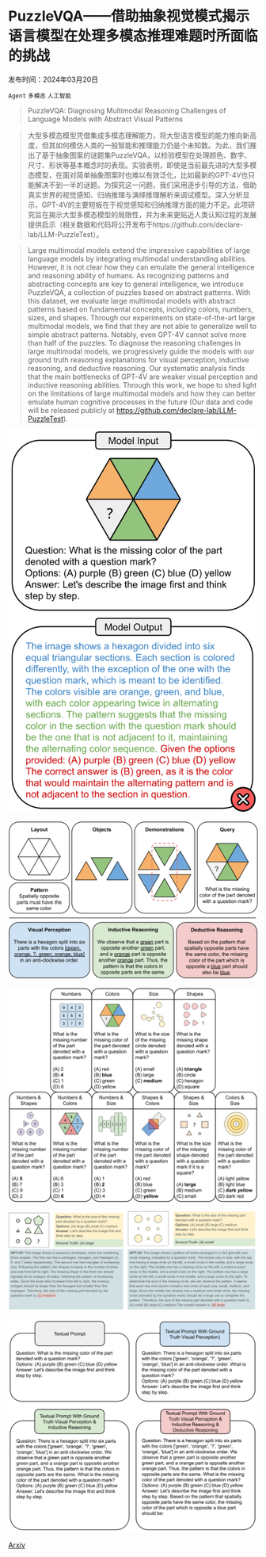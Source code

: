 # PuzzleVQA——借助抽象视觉模式揭示语言模型在处理多模态推理难题时所面临的挑战

发布时间：2024年03月20日

`Agent` `多模态` `人工智能`

> PuzzleVQA: Diagnosing Multimodal Reasoning Challenges of Language Models with Abstract Visual Patterns

> 大型多模态模型凭借集成多模态理解能力，将大型语言模型的能力推向新高度，但其如何模仿人类的一般智能和推理能力仍是个未知数。为此，我们推出了基于抽象图案的谜题集PuzzleVQA，以检验模型在处理颜色、数字、尺寸、形状等基本概念时的表现。实验表明，即使是当前最先进的大型多模态模型，在面对简单抽象图案时也难以有效泛化，比如最新的GPT-4V也只能解决不到一半的谜题。为探究这一问题，我们采用逐步引导的方法，借助真实世界的视觉感知、归纳推理与演绎推理解析来调试模型。深入分析显示，GPT-4V的主要短板在于视觉感知和归纳推理方面的能力不足。此项研究旨在揭示大型多模态模型的局限性，并为未来更贴近人类认知过程的发展提供启示（相关数据和代码将公开发布于https://github.com/declare-lab/LLM-PuzzleTest）。

> Large multimodal models extend the impressive capabilities of large language models by integrating multimodal understanding abilities. However, it is not clear how they can emulate the general intelligence and reasoning ability of humans. As recognizing patterns and abstracting concepts are key to general intelligence, we introduce PuzzleVQA, a collection of puzzles based on abstract patterns. With this dataset, we evaluate large multimodal models with abstract patterns based on fundamental concepts, including colors, numbers, sizes, and shapes. Through our experiments on state-of-the-art large multimodal models, we find that they are not able to generalize well to simple abstract patterns. Notably, even GPT-4V cannot solve more than half of the puzzles. To diagnose the reasoning challenges in large multimodal models, we progressively guide the models with our ground truth reasoning explanations for visual perception, inductive reasoning, and deductive reasoning. Our systematic analysis finds that the main bottlenecks of GPT-4V are weaker visual perception and inductive reasoning abilities. Through this work, we hope to shed light on the limitations of large multimodal models and how they can better emulate human cognitive processes in the future (Our data and code will be released publicly at https://github.com/declare-lab/LLM-PuzzleTest).

![PuzzleVQA——借助抽象视觉模式揭示语言模型在处理多模态推理难题时所面临的挑战](../../../paper_images/2403.13315/x1.png)

![PuzzleVQA——借助抽象视觉模式揭示语言模型在处理多模态推理难题时所面临的挑战](../../../paper_images/2403.13315/x2.png)

![PuzzleVQA——借助抽象视觉模式揭示语言模型在处理多模态推理难题时所面临的挑战](../../../paper_images/2403.13315/x3.png)

![PuzzleVQA——借助抽象视觉模式揭示语言模型在处理多模态推理难题时所面临的挑战](../../../paper_images/2403.13315/x4.png)

![PuzzleVQA——借助抽象视觉模式揭示语言模型在处理多模态推理难题时所面临的挑战](../../../paper_images/2403.13315/x5.png)

[Arxiv](https://arxiv.org/abs/2403.13315)
